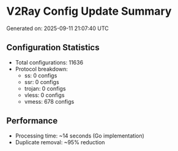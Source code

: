# V2Ray Config Update Summary
Generated on: 2025-09-11 21:07:40 UTC

## Configuration Statistics
- Total configurations: 11636
- Protocol breakdown:
  - ss: 0 configs
  - ssr: 0 configs
  - trojan: 0 configs
  - vless: 0 configs
  - vmess: 678 configs

## Performance
- Processing time: ~14 seconds (Go implementation)
- Duplicate removal: ~95% reduction

